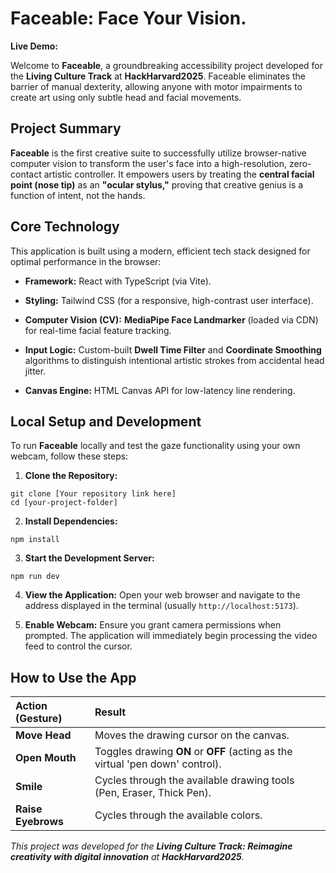 # Faceable: Face Your Vision.

**Live Demo:**

Welcome to **Faceable**, a groundbreaking accessibility project developed for the **Living Culture Track** at **HackHarvard2025**. Faceable eliminates the barrier of manual dexterity, allowing anyone with motor impairments to create art using only subtle head and facial movements.

## Project Summary

**Faceable** is the first creative suite to successfully utilize browser-native computer vision to transform the user's face into a high-resolution, zero-contact artistic controller. It empowers users by treating the **central facial point (nose tip)** as an **"ocular stylus,"** proving that creative genius is a function of intent, not the hands.

## Core Technology

This application is built using a modern, efficient tech stack designed for optimal performance in the browser:

* **Framework:** React with TypeScript (via Vite).

* **Styling:** Tailwind CSS (for a responsive, high-contrast user interface).

* **Computer Vision (CV):** **MediaPipe Face Landmarker** (loaded via CDN) for real-time facial feature tracking.

* **Input Logic:** Custom-built **Dwell Time Filter** and **Coordinate Smoothing** algorithms to distinguish intentional artistic strokes from accidental head jitter.

* **Canvas Engine:** HTML Canvas API for low-latency line rendering.

## Local Setup and Development

To run **Faceable** locally and test the gaze functionality using your own webcam, follow these steps:

1. **Clone the Repository:**
```
git clone [Your repository link here]
cd [your-project-folder]
```
2. **Install Dependencies:**
```
npm install
```
3. **Start the Development Server:**
```
npm run dev
```
4. **View the Application:** Open your web browser and navigate to the address displayed in the terminal (usually `http://localhost:5173`).

5. **Enable Webcam:** Ensure you grant camera permissions when prompted. The application will immediately begin processing the video feed to control the cursor.

## How to Use the App

| Action (Gesture) | Result |
| :--- | :--- |
| **Move Head** | Moves the drawing cursor on the canvas. |
| **Open Mouth** | Toggles drawing **ON** or **OFF** (acting as the virtual 'pen down' control). |
| **Smile** | Cycles through the available drawing tools (Pen, Eraser, Thick Pen). |
| **Raise Eyebrows** | Cycles through the available colors. |

*This project was developed for the **Living Culture Track: Reimagine creativity with digital innovation** at **HackHarvard2025**.*
